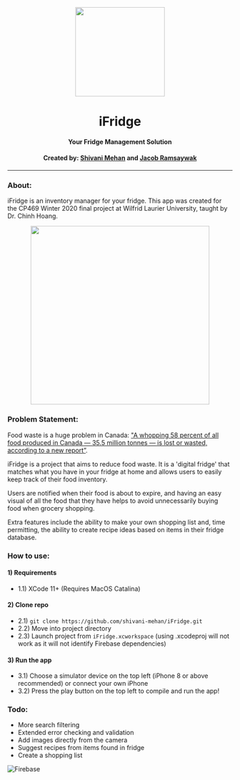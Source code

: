 
<p align="center"><img  align="center"  src="https://i.imgur.com/JCAN9f3.jpg" width=200px><p/>

# <div align="center">iFridge</div>

#### <div align="center">Your Fridge Management Solution</div>

#### <div align="center">Created by: [Shivani Mehan](https://github.com/shivani-mehan/) and [Jacob Ramsaywak](https://github.com/Cephalonyx/)</div>



---

### About:

iFridge is an inventory manager for your fridge. 
This app was created for the CP469 Winter 2020 final project at Wilfrid Laurier University, taught by Dr. Chinh Hoang.

<p align="center"><img  align="center"  src="https://i.imgur.com/XPhpOOt.png" width=400px><p/>


### Problem Statement:

Food waste is a huge problem in Canada: ["A whopping 58 percent of all food produced in Canada — 35.5 million tonnes — is lost
or wasted, according to a new report”](https://www.cbc.ca/news/canada/toronto/food-waste-report-second-harvest-1.4981728).

iFridge is a project that aims to reduce food waste. It is  a 'digital fridge' that matches what you have
in your fridge at home and allows users to easily keep track of their food inventory.

 Users are notified when their food is about to expire, and having an easy visual of all the food that they have helps to avoid unnecessarily buying food when grocery shopping.

Extra features include the ability to make your own shopping list and, time permitting, the ability to create recipe ideas based on items in their fridge database.

### How to use:

#### 1) Requirements
- 1.1) XCode 11+ (Requires MacOS Catalina)

#### 2) Clone repo

- 2.1) `git clone https://github.com/shivani-mehan/iFridge.git`
- 2.2) Move into project directory
- 2.3) Launch project from `iFridge.xcworkspace` (using .xcodeproj will not work as it will not identify Firebase dependencies)

#### 3) Run the app

- 3.1) Choose a simulator device on the top left (iPhone 8 or above recommended) or connect your own iPhone
- 3.2) Press the play button on the top left to compile and run the app!

### Todo:

- More search filtering
- Extended error checking and validation
- Add images directly from the camera
- Suggest recipes from items found in fridge
- Create a shopping list




![Firebase](https://firebase.google.com/images/social.png)


